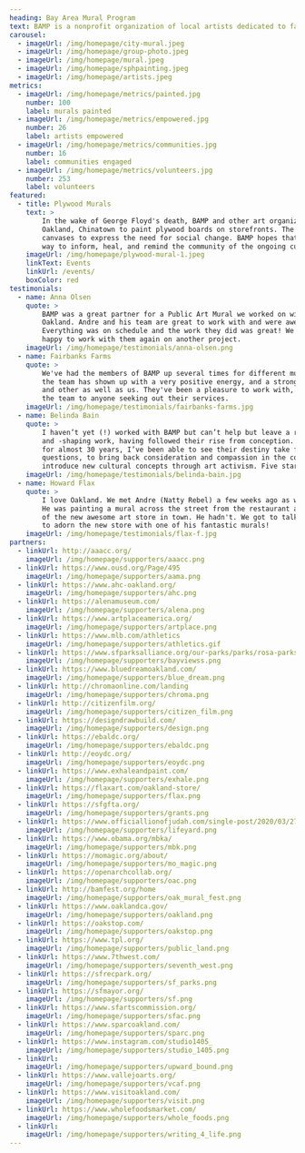 ```yaml
---
heading: Bay Area Mural Program
text: BAMP is a nonprofit organization of local artists dedicated to facilitating and creating public art.  Our vision is to turn bare, blighted walls into artistic gateways into the community's surrounding environment.
carousel:
  - imageUrl: /img/homepage/city-mural.jpeg
  - imageUrl: /img/homepage/group-photo.jpeg
  - imageUrl: /img/homepage/mural.jpeg
  - imageUrl: /img/homepage/sphpainting.jpeg
  - imageUrl: /img/homepage/artists.jpeg
metrics:
  - imageUrl: /img/homepage/metrics/painted.jpg
    number: 100
    label: murals painted
  - imageUrl: /img/homepage/metrics/empowered.jpg
    number: 26
    label: artists empowered
  - imageUrl: /img/homepage/metrics/communities.jpg
    number: 16
    label: communities engaged
  - imageUrl: /img/homepage/metrics/volunteers.jpg
    number: 253
    label: volunteers
featured:
  - title: Plywood Murals
    text: >
        In the wake of George Floyd's death, BAMP and other art organizations have taken to Downtown
        Oakland, Chinatown to paint plywood boards on storefronts. The boarded up storefronts serve as great
        canvases to express the need for social change. BAMP hopes that the social justice artwork can be a
        way to inform, heal, and remind the community of the ongoing current events.
    imageUrl: /img/homepage/plywood-mural-1.jpeg
    linkText: Events
    linkUrl: /events/
    boxColor: red
testimonials:
  - name: Anna Olsen
    quote: >
        BAMP was a great partner for a Public Art Mural we worked on with them for a K-12 school in
        Oakland. Andre and his team are great to work with and were awesome working with the students.
        Everything was on schedule and the work they did was great! We would recommend them and be
        happy to work with them again on another project.
    imageUrl: /img/homepage/testimonials/anna-olsen.png
  - name: Fairbanks Farms
    quote: >
        We've had the members of BAMP up several times for different mural projects. Every member of
        the team has shown up with a very positive energy, and a strong desire to create with one
        and other as well as us. They've been a pleasure to work with, and we'd absolutely recommend
        the team to anyone seeking out their services.
    imageUrl: /img/homepage/testimonials/fairbanks-farms.jpg
  - name: Belinda Bain
    quote: >
        I haven’t yet (!) worked with BAMP but can’t help but leave a review of their culture-defining
        and -shaping work, having followed their rise from conception. Knowing one of their muralists
        for almost 30 years, I’ve been able to see their destiny take fruition. To make us ask the hard
        questions, to bring back consideration and compassion in the community, and above all, to
        introduce new cultural concepts through art activism. Five stars doesn’t cut it.
    imageUrl: /img/homepage/testimonials/belinda-bain.jpg
  - name: Howard Flax
    quote: >
        I love Oakland. We met Andre (Natty Rebel) a few weeks ago as we were walking to dinner.
        He was painting a mural across the street from the restaurant and I asked him if he'd heard
        of the new awesome art store in town. He hadn't. We got to talking a bit, and now he's set
        to adorn the new store with one of his fantastic murals!
    imageUrl: /img/homepage/testimonials/flax-f.jpg
partners:
  - linkUrl: http://aaacc.org/
    imageUrl: /img/homepage/supporters/aaacc.png
  - linkUrl: https://www.ousd.org/Page/495
    imageUrl: /img/homepage/supporters/aama.png
  - linkUrl: https://www.ahc-oakland.org/
    imageUrl: /img/homepage/supporters/ahc.png
  - linkUrl: https://alenamuseum.com/
    imageUrl: /img/homepage/supporters/alena.png
  - linkUrl: https://www.artplaceamerica.org/
    imageUrl: /img/homepage/supporters/artplace.png
  - linkUrl: https://www.mlb.com/athletics
    imageUrl: /img/homepage/supporters/athletics.gif
  - linkUrl: https://www.sfparksalliance.org/our-parks/parks/rosa-parks-senior-center
    imageUrl: /img/homepage/supporters/bayviewss.png
  - linkUrl: https://www.bluedreamoakland.com/
    imageUrl: /img/homepage/supporters/blue_dream.png
  - linkUrl: http://chromaonline.com/landing
    imageUrl: /img/homepage/supporters/chroma.png
  - linkUrl: http://citizenfilm.org/
    imageUrl: /img/homepage/supporters/citizen_film.png
  - linkUrl: https://designdrawbuild.com/
    imageUrl: /img/homepage/supporters/design.png
  - linkUrl: https://ebaldc.org/
    imageUrl: /img/homepage/supporters/ebaldc.png
  - linkUrl: http://eoydc.org/
    imageUrl: /img/homepage/supporters/eoydc.png
  - linkUrl: https://www.exhaleandpaint.com/
    imageUrl: /img/homepage/supporters/exhale.png
  - linkUrl: https://flaxart.com/oakland-store/
    imageUrl: /img/homepage/supporters/flax.png
  - linkUrl: https://sfgfta.org/
    imageUrl: /img/homepage/supporters/grants.png
  - linkUrl: https://www.officiallionofjudah.com/single-post/2020/03/27/Life-Yard-360-KingstonJamaica
    imageUrl: /img/homepage/supporters/lifeyard.png
  - linkUrl: https://www.obama.org/mbka/
    imageUrl: /img/homepage/supporters/mbk.png
  - linkUrl: https://momagic.org/about/
    imageUrl: /img/homepage/supporters/mo_magic.png
  - linkUrl: https://openarchcollab.org/
    imageUrl: /img/homepage/supporters/oac.png
  - linkUrl: http://bamfest.org/home
    imageUrl: /img/homepage/supporters/oak_mural_fest.png
  - linkUrl: https://www.oaklandca.gov/
    imageUrl: /img/homepage/supporters/oakland.png
  - linkUrl: https://oakstop.com/
    imageUrl: /img/homepage/supporters/oakstop.png
  - linkUrl: https://www.tpl.org/
    imageUrl: /img/homepage/supporters/public_land.png
  - linkUrl: https://www.7thwest.com/
    imageUrl: /img/homepage/supporters/seventh_west.png
  - linkUrl: https://sfrecpark.org/
    imageUrl: /img/homepage/supporters/sf_parks.png
  - linkUrl: https://sfmayor.org/
    imageUrl: /img/homepage/supporters/sf.png
  - linkUrl: https://www.sfartscommission.org/
    imageUrl: /img/homepage/supporters/sfac.png
  - linkUrl: https://www.sparcoakland.com/
    imageUrl: /img/homepage/supporters/sparc.png
  - linkUrl: https://www.instagram.com/studio1405_
    imageUrl: /img/homepage/supporters/studio_1405.png
  - linkUrl: 
    imageUrl: /img/homepage/supporters/upward_bound.png
  - linkUrl: https://www.vallejoarts.org/
    imageUrl: /img/homepage/supporters/vcaf.png
  - linkUrl: https://www.visitoakland.com/
    imageUrl: /img/homepage/supporters/visit.png
  - linkUrl: https://www.wholefoodsmarket.com/
    imageUrl: /img/homepage/supporters/whole_foods.png
  - linkUrl: 
    imageUrl: /img/homepage/supporters/writing_4_life.png   
---
```

